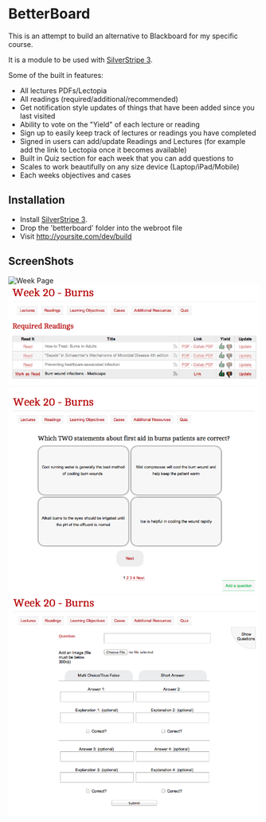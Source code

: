BetterBoard
===========

This is an attempt to build an alternative to Blackboard for my specific course.

It is a module to be used with [SilverStripe 3](http://www.silverstripe.org/).

Some of the built in features:

 - All lectures PDFs/Lectopia
 - All readings (required/additional/recommended)
 - Get notification style updates of things that have been added since you last visited
 - Ability to vote on the "Yield" of each lecture or reading
 - Sign up to easily keep track of lectures or readings you have completed
 - Signed in users can add/update Readings and Lectures (for example add the link to Lectopia once it becomes available)
 - Built in Quiz section for each week that you can add questions to
 - Scales to work beautifully on any size device (Laptop/iPad/Mobile)
 - Each weeks objectives and cases
 
## Installation
  
  - Install [SilverStripe 3](http://www.silverstripe.org/).
  - Drop the 'betterboard' folder into the webroot file
  - Visit http://yoursite.com/dev/build
  
## ScreenShots
![Week Page](github/Week-Page.jpg "Week Page")
![Readings Tab](github/Readings.jpg "Readings Tab")
![Quiz Tab](github/Questions.jpg "Quiz Tab")
![Add Quiz Question](github/Add-Question.jpg "Add Quiz Question")